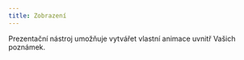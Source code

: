```yaml
---
title: Zobrazení
---
```


Prezentační nástroj umožňuje vytvářet vlastní animace uvnitř Vašich poznámek.
